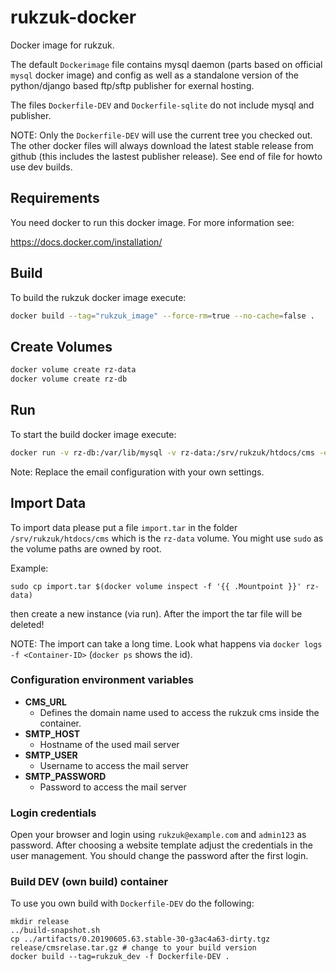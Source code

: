 # rukzuk-docker
Docker image for rukzuk.

The default `Dockerimage` file contains mysql daemon (parts based on official `mysql` docker image) and config as well 
as a standalone version of the python/django based ftp/sftp publisher for exernal hosting.

The files `Dockerfile-DEV` and `Dockerfile-sqlite` do not include mysql and publisher.

NOTE: Only the `Dockerfile-DEV` will use the current tree you checked out. The other docker files will always download the latest stable release from github (this includes the lastest publisher release). See end of file for howto use dev builds.

## Requirements

You need docker to run this docker image. For more information see:

https://docs.docker.com/installation/


## Build
To build the rukzuk docker image execute:

```sh
docker build --tag="rukzuk_image" --force-rm=true --no-cache=false .
```

## Create Volumes

```sh
docker volume create rz-data 
docker volume create rz-db
```

## Run

To start the build docker image execute:

```sh
docker run -v rz-db:/var/lib/mysql -v rz-data:/srv/rukzuk/htdocs/cms -e "CMS_URL=http://$(hostname)" -e "SMTP_HOST=smtp.google.com" -e "SMTP_USER=you@gmail.com" -e "SMTP_PASSWORD=password" -d -p 80:80 rukzuk_image
```

Note: Replace the email configuration with your own settings.

## Import Data

To import data please put a file `import.tar` in the folder `/srv/rukzuk/htdocs/cms` which is the `rz-data` volume. You might use `sudo` as the volume paths are owned by root.

Example:

```
sudo cp import.tar $(docker volume inspect -f '{{ .Mountpoint }}' rz-data)
```

then create a new instance (via run). After the import the tar file will be deleted! 

NOTE: The import can take a long time. Look what happens via `docker logs -f <Container-ID>` (`docker ps` shows the id).


### Configuration environment variables

* **CMS_URL**
  * Defines the domain name used to access the rukzuk cms inside the container.
* **SMTP_HOST**
  * Hostname of the used mail server
* **SMTP_USER**
  * Username to access the mail server
* **SMTP_PASSWORD**
  * Password to access the mail server


### Login credentials

Open your browser and login using `rukzuk@example.com` and `admin123` as password. After choosing a website template adjust the credentials in the user management. You should change the password after the first login.



### Build DEV (own build) container

To use you own build with `Dockerfile-DEV` do the following:

```
mkdir release
../build-snapshot.sh
cp ../artifacts/0.20190605.63.stable-30-g3ac4a63-dirty.tgz release/cmsrelase.tar.gz # change to your build version
docker build --tag=rukzuk_dev -f Dockerfile-DEV .
```


